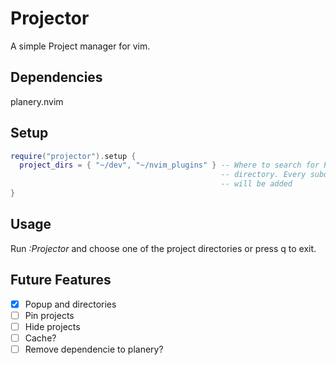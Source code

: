 # Projector

A simple Project manager for vim.

## Dependencies

planery.nvim

## Setup

```lua
require("projector").setup {
  project_dirs = { "~/dev", "~/nvim_plugins" } -- Where to search for Project
                                               -- directory. Every subdirectory
                                               -- will be added
}
```

## Usage

Run _:Projector_ and choose one of the project directories or press q to exit.

## Future Features

- [x] Popup and directories
- [ ] Pin projects
- [ ] Hide projects
- [ ] Cache?
- [ ] Remove dependencie to planery?
